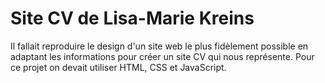 # Site CV de Lisa-Marie Kreins

Il fallait reproduire le design d'un site web le plus fidèlement possible en adaptant les informations pour créer un site CV qui nous représente.
Pour ce projet on devait utiliser HTML, CSS et JavaScript.
